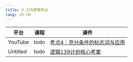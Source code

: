 ```yaml
---
title: 4.139逻辑考点
lang: zh-CN
---
```



| 平台       | 课程                                                                                                                               | 课件                                                                                                                                                                                                                   |
|----------|------------------------------------------------------------------------------------------------------------------------------------|------------------------------------------------------------------------------------------------------------------------------------------------------------------------------------------------------------------------|
| YouTube  | todo                                                                                                                               | [考点4：充分条件的标志词与应用](../../public/logic/139%E5%88%86-%E9%80%BB%E8%BE%91%E8%AF%BE/pdf/%E8%80%83%E7%82%B94%EF%BC%9A%E5%85%85%E5%88%86%E6%9D%A1%E4%BB%B6%E7%9A%84%E6%A0%87%E5%BF%97%E8%AF%8D%E4%B8%8E%E5%BA%94%E7%94%A8.pdf) |
| Untitled | todo  | [逻辑139计划核心考案](../../public/logic/139%E5%88%86-%E9%80%BB%E8%BE%91%E8%AF%BE/pdf/%E3%80%90139%E8%AE%A1%E5%88%92%E6%A0%B8%E5%BF%83%E8%80%83%E6%A1%88%E3%80%91%E7%AE%A1%E7%BB%BC-%E9%80%BB%E8%BE%91.pdf)                    |

